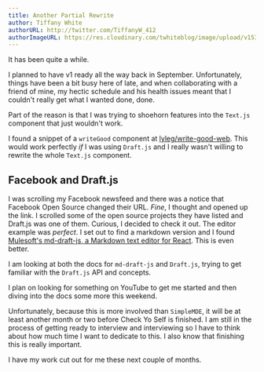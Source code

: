 ```yaml
---
title: Another Partial Rewrite
author: Tiffany White
authorURL: http://twitter.com/TiffanyW_412
authorImageURL: https://res.cloudinary.com/twhiteblog/image/upload/v1536475999/Profile%20Photos/profile3.png
---
```


It has been quite a while.

I planned to have v1 ready all the way back in September. Unfortunately, things have been a bit busy here of late, and when collaborating with a friend of mine, my hectic schedule and his health issues meant that I couldn't really get what I wanted done, done.

Part of the reason is that I was trying to shoehorn features into the `Text.js` component that just wouldn't work.

I found a snippet of a `writeGood` component at [lyleg/write-good-web](https://github.com/lyleg/write-good-web/blob/master/src/suggestion.js). This would work perfectly *if* I was using `Draft.js` and I really wasn't willing to rewrite the whole `Text.js` component.

## Facebook and Draft.js

I was scrolling my Facebook newsfeed and there was a notice that Facebook Open Source changed their URL. *Fine*, I thought and opened up the link. I scrolled some of the open source projects they have listed and Draft.js was one of them. Curious, I decided to check it out. The editor example was *perfect*. I set out to find a markdown version and I found [Mulesoft's md-draft-js, a Markdown text editor for React](https://github.com/mulesoft/md-draft-js). This is even better.

I am looking at both the docs for `md-draft-js` and `Draft.js`, trying to get familiar with the `Draft.js` API and concepts.

I plan on looking for something on YouTube to get me started and then diving into the docs some more this weekend.

Unfortunately, because this is more involved than `SimpleMDE`, it will be at least another month or two before Check Yo Self is finished. I am still in the process of getting ready to interview and interviewing so I have to think about how much time I want to dedicate to this. I also know that finishing this is really important.

I have my work cut out for me these next couple of months.

